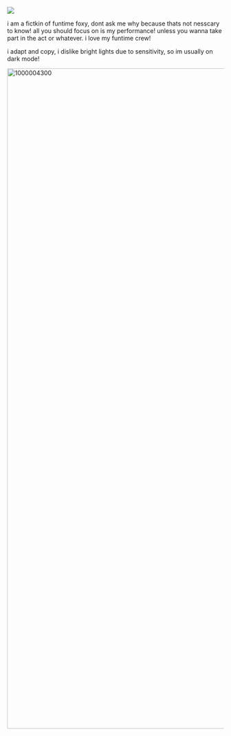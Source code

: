 
![](https://komarev.com/ghpvc/?username=funtiimefoxy&color=ff69b4&style=plastic&label="MY+VIEWERS!")

i am a fictkin of funtime foxy, dont ask me why because thats not nesscary to know! all you should focus on is my performance! unless you wanna take part in the act or whatever. i love my funtime crew! 

i adapt and copy, i dislike bright lights due to sensitivity, so im usually on dark mode! 

<img width="2048" height="1536" alt="1000004300" src="https://github.com/user-attachments/assets/0ab454c5-4e73-4787-b2f7-293f3c8d8d71" />
